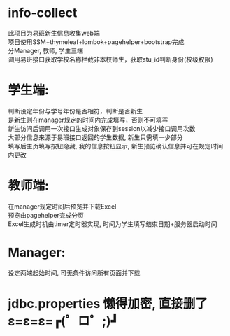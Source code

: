 # info-collect
此项目为易班新生信息收集web端  
项目使用SSM+thymeleaf+lombok+pagehelper+bootstrap完成  
分Manager, 教师, 学生三端  
调用易班接口获取学校名称拦截非本校师生，获取stu_id判断身份(校级权限)  

# 学生端:
判断设定年份与学号年份是否相符，判断是否新生  
是新生则在manager规定的时间内完成填写，否则不可填写  
新生访问后调用一次接口生成对象保存到session以减少接口调用次数  
大部分信息来源于易班接口返回的学生数据, 新生只需填一少部分  
填写后主页填写按钮隐藏, 我的信息按钮显示, 新生预览确认信息并可在规定时间内更改  

# 教师端:
在manager规定时间后预览并下载Excel  
预览由pagehelper完成分页  
Excel生成时机由timer定时器实现, 时间为学生填写结束日期+服务器启动时间  

# Manager:
设定两端起始时间, 可无条件访问所有页面并下载  

# jdbc.properties 懒得加密, 直接删了ε=ε=ε=┏(゜ロ゜;)┛